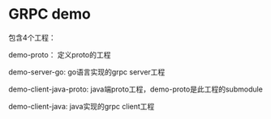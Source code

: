# GRPC demo

包含4个工程：

demo-proto： 定义proto的工程

demo-server-go: go语言实现的grpc server工程

demo-client-java-proto: java端proto工程，demo-proto是此工程的submodule

demo-client-java: java实现的grpc client工程
